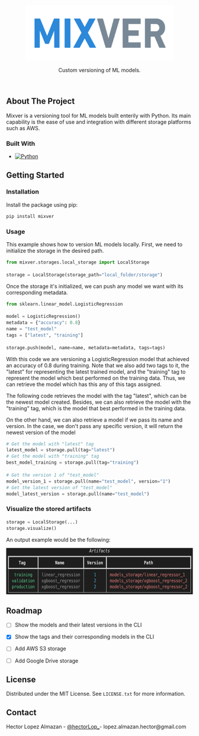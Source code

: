 <!-- Improved compatibility of back to top link: See: https://github.com/othneildrew/Best-README-Template/pull/73 -->
<a name="readme-top"></a>
<!--
*** Thanks for checking out the Best-README-Template. If you have a suggestion
*** that would make this better, please fork the repo and create a pull request
*** or simply open an issue with the tag "enhancement".
*** Don't forget to give the project a star!
*** Thanks again! Now go create something AMAZING! :D
-->



<!-- PROJECT SHIELDS -->
<!--
*** I'm using markdown "reference style" links for readability.
*** Reference links are enclosed in brackets [ ] instead of parentheses ( ).
*** See the bottom of this document for the declaration of the reference variables
*** for contributors-url, forks-url, etc. This is an optional, concise syntax you may use.
*** https://www.markdownguide.org/basic-syntax/#reference-style-links
-->



<!-- PROJECT LOGO -->
<br />
<div align="center">
  <a href="https://github.com/hectorLop/mixver">
    <img src="images/mixver.png" alt="Logo" width="400" height="150">
  </a>

  <p align="center">
    Custom versioning of ML models.
    <br />
    <br />
    <br />
  </p>
</div>



<!-- ABOUT THE PROJECT -->
## About The Project

Mixver is a versioning tool for ML models built enterily with Python. Its main capability is the ease of use and integration with different storage platforms such as AWS.


### Built With

* [![Python][Python-logo]][Python-url]



<!-- GETTING STARTED -->
## Getting Started


### Installation

Install the package using pip:
  ```sh
  pip install mixver
  ```

<!-- USAGE EXAMPLES -->
### Usage

This example shows how to version ML models locally.
First, we need to initialize the storage in the desired path.
```python
from mixver.storages.local_storage import LocalStorage

storage = LocalStorage(storage_path="local_folder/storage")
```

Once the storage it's initialized, we can push any model we want with its corresponding metadata.

```python
from sklearn.linear_model.LogisticRegression

model = LogisticRegression()
metadata = {"accuracy": 0.8}
name = "test_model"
tags = ["latest", "training"]

storage.push(model, name=name, metadata=metadata, tags=tags)
```

With this code we are versioning a LogisticRegression model that achieved an accuracy of 0.8 during training. Note that we also add two tags to it, the "latest" for representing the latest trained model, and the "training" tag to represent the model which best performed on the training data. Thus, we can retrieve the model which has this any of this tags assigned.

The following code retrieves the model with the tag "latest", which can be the newest model created. Besides, we can also retrieve the model with the "training" tag, which is the model that best performed in the training data.

On the other hand, we can also retrieve a model if we pass its name and version. In the case, we don't pass any specific version, it will return the newest version of the model

```python
# Get the model with "latest" tag
latest_model = storage.pull(tag="latest")
# Get the model with "training" tag
best_model_training = storage.pull(tag="training")

# Get the version 1 of "test_model"
model_version_1 = storage.pull(name="test_model", version="1")
# Get the latest version of "test_model"
model_latest_version = storage.pull(name="test_model")
```

### Visualize the stored artifacts
```python
storage = LocalStorage(...)
storage.visualize()
```

An output example would be the following:

<img src="images/cli_example.png" alt="Logo" width="600" height="125">

<!-- ROADMAP -->
## Roadmap

- [ ] Show the models and their latest versions in the CLI
- [X] Show the tags and their corresponding models in the CLI
- [ ] Add AWS S3 storage
- [ ] Add Google Drive storage


<!-- LICENSE -->
## License

Distributed under the MIT License. See `LICENSE.txt` for more information.


<!-- CONTACT -->
## Contact

Hector Lopez Almazan - [@hectorLop_](https://twitter.com/hectorLop_)- lopez.almazan.hector@gmail.com





[Python-logo]: https://img.shields.io/badge/Python-3776AB?style=for-the-badge&logo=python&logoColor=white
[Python-url]: https://www.python.org
